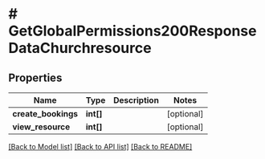 # # GetGlobalPermissions200ResponseDataChurchresource

## Properties

Name | Type | Description | Notes
------------ | ------------- | ------------- | -------------
**create_bookings** | **int[]** |  | [optional]
**view_resource** | **int[]** |  | [optional]

[[Back to Model list]](../../README.md#models) [[Back to API list]](../../README.md#endpoints) [[Back to README]](../../README.md)
